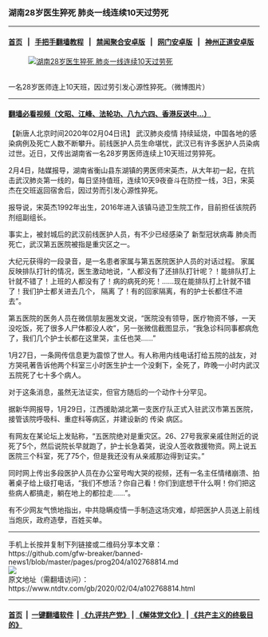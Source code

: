 ### 湖南28岁医生猝死 肺炎一线连续10天过劳死
------------------------

#### [首页](https://github.com/gfw-breaker/banned-news1/blob/master/README.md) &nbsp;&nbsp;|&nbsp;&nbsp; [手把手翻墙教程](https://github.com/gfw-breaker/guides/wiki) &nbsp;&nbsp;|&nbsp;&nbsp; [禁闻聚合安卓版](https://github.com/gfw-breaker/bn-android) &nbsp;&nbsp;|&nbsp;&nbsp; [网门安卓版](https://github.com/oGate2/oGate) &nbsp;&nbsp;|&nbsp;&nbsp; [神州正道安卓版](https://github.com/SzzdOgate/update) 



<div><div class="featured_image">
 <a href="https://i.ntdtv.com/assets/uploads/2020/02/phpNWa76g.jpg" target="_blank">
  <figure>
   <img alt="湖南28岁医生猝死 肺炎一线连续10天过劳死" src="https://i.ntdtv.com/assets/uploads/2020/02/phpNWa76g-800x450.jpg"/>
  </figure><br/>
 </a>
 <span class="caption">
  一名28岁医师连上10天班，因过劳引发心源性猝死。（微博图片）
 </span>
</div>
</div><hr/>

#### [翻墙必看视频（文昭、江峰、法轮功、八九六四、香港反送中...）](http://167.172.214.107/home.html)

<div><div class="post_content" itemprop="articleBody">
 <p>
  【新唐人北京时间2020年02月04日讯】
  <ok href="https://www.ntdtv.com/gb/442749.htm">
   武汉肺炎疫情
  </ok>
  持续延烧，中国各地的感染病例及死亡人数不断攀升。前线医护人员生命堪忧，武汉已有许多医护人员染病过世。近日，又传出湖南省一名28岁男医师连续上10天班过劳猝死。
 </p>
 <p>
  2月4日，陆媒报导，湖南省衡山县东湖镇的男医师宋英杰，从大年初一起，在抗击武汉肺炎第一线的，每日坚持值班，连续10天9夜奋斗在防控一线，3日，宋英杰在交班返回宿舍后，因过劳而引发心源性猝死。
 </p>
 <p>
  报导说，宋英杰1992年出生，2016年进入该镇马迹卫生院工作，目前担任该院药剂组副组长。
 </p>
 <div class="video_fit_container">
 </div>
 <p>
  事实上，被封城后的武汉前线医护人员，有不少已经感染了
  <ok href="https://www.ntdtv.com/gb/新型冠状病毒.htm">
   新型冠状病毒
  </ok>
  肺炎而死亡，武汉第五医院被指是重灾区之一。
 </p>
 <p>
  大纪元获得的一段录音，是一名患者家属与第五医院医护人员的对话过程。 家属反映排队打针的情况，医生激动地说，“人都没有了还排队打针呢？！能排队打上针就不错了！上班的人都没有了！病的病死的死！……现在能排队打上针就不错了！我们护士都关进去几个，
  <ok href="https://www.ntdtv.com/gb/隔离.htm">
   隔离
  </ok>
  了！有的回家隔离，有的护士长都住不进去”。
 </p>
 <div class="video_fit_container">
 </div>
 <p>
  第五医院的医务人员在微信朋友圈发文说，“医院没有领导，医疗物资不够，一天没吃饭，死了很多人尸体都没人收”，另一张微信截图显示，“我急诊科同事都病危了，我们几个护士长都在这里哭，主任也哭……”
 </p>
 <p>
  1月27日，一条网传信息更为震惊了世人。有人称用内线电话打给五院的战友，对方哭吼著告诉他两个科室三小时医生护士一个没剩下，全死了，昨晚一小时内武汉五院死了七十多个病人。
 </p>
 <p>
  对于这条消息，虽然无法证实，但官方随后的一个动作十分罕见。
 </p>
 <p>
  据新华网报导，1月29日，江西援助湖北第一支医疗队正式入驻武汉市第五医院，接管该院呼吸科、重症科等病区，并建设新的
  <ok href="https://www.ntdtv.com/gb/传染.htm">
   传染
  </ok>
  病区。
 </p>
 <p>
  有网友在某论坛上发贴称，“五医院绝对是重灾区。26、27号我家亲戚住附近的说死了5个，然后说院长早就跑了，护士长急着哭，说没人签收救援物资。网上说五医院三个科室，死了75个，但是我还没有从亲戚那边得到证实。”
 </p>
 <div class="video_fit_container">
 </div>
 <p>
  同时网上传出多段医护人员在办公室号啕大哭的视频，还有一名主任情绪崩溃、拍著桌子给上级打电话，“我们不想活？你自己看！你们到底想干什么啊！你们把这些病人都搞走，躺在地上的都拉走……”。
 </p>
 <p>
  有不少网友气愤地指出，中共隐瞒疫情一手制造这场灾难，却把医护人员送上前线当炮灰，政府造孽，百姓买单。
 </p>
</div></div>
<hr/>
手机上长按并复制下列链接或二维码分享本文章：<br/>
https://github.com/gfw-breaker/banned-news1/blob/master/pages/prog204/a102768814.md <br/>
<a href='https://github.com/gfw-breaker/banned-news1/blob/master/pages/prog204/a102768814.md'><img src='https://github.com/gfw-breaker/banned-news1/blob/master/pages/prog204/a102768814.md.png'/></a> <br/>
原文地址（需翻墙访问）：https://www.ntdtv.com/gb/2020/02/04/a102768814.html


------------------------
#### [首页](https://github.com/gfw-breaker/banned-news1/blob/master/README.md) &nbsp;|&nbsp; [一键翻墙软件](https://github.com/gfw-breaker/nogfw/blob/master/README.md) &nbsp;| [《九评共产党》](https://github.com/gfw-breaker/9ping.md/blob/master/README.md#九评之一评共产党是什么) | [《解体党文化》](https://github.com/gfw-breaker/jtdwh.md/blob/master/README.md) | [《共产主义的终极目的》](https://github.com/gfw-breaker/gczydzjmd.md/blob/master/README.md)


<img src='http://gfw-breaker.win/banned-news/pages/prog204/a102768814.md' width='0px' height='0px'/>